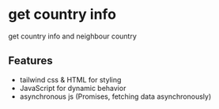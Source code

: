 
# get country info 
get country info and neighbour country


## Features

- tailwind css & HTML for styling
- JavaScript for dynamic behavior
- asynchronous js (Promises, fetching data asynchronously)


